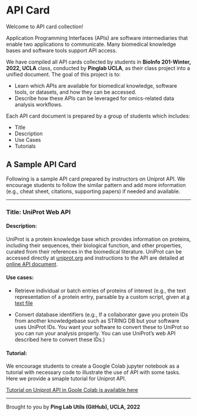 # API Card


Welcome to API card collection!

Application Programming Interfaces (APIs) are software intermediaries that enable two applications to communicate. Many biomedical knowledge bases and software tools support API access. 

We have compiled all API cards collected by students in **BioInfo 201-Winter, 2022, UCLA** class, conducted by **Pinglab UCLA**, as their class project into a unified document. The goal of this project is to: 

- Learn which APIs are available for biomedical knowledge, software tools, or datasets, and how they can be accessed.
- Describe how these APIs can be leveraged for omics-related data analysis workflows.

Each API card document is prepared by a group of students which includes:

- Title
- Description
- Use Cases
- Tutorials

## A Sample API Card

Following is a sample API card prepared by instructors on Uniprot API. We encourage students to follow the similar pattern and add more information (e.g., cheat sheet, citations, supporting papers) if needed and available.

-----------

### Title: UniProt Web API

#### Description: 

UniProt is a protein knowledge base which provides information on proteins, including their sequences, their biological function, and other properties, curated from their references in the biomedical literature. UniProt can be accessed directly at
[uniprot.org](https://www.uniprot.org/) and instructions to the API are detailed at [online API document](https://www.uniprot.org/help/programmatic_access).



#### Use cases:

- Retrieve individual or batch entries of proteins of interest (e.g., the text representation of a protein entry, parsable by a custom script, given at [a text file](https://uniprot.org/uniprot/P12345.txt)

- Convert database identifiers (e.g., If a collaborator gave you protein IDs from another
knowledgebase such as STRING DB but your software uses UniProt IDs. You want your
software to convert these to UniProt so you can run your analysis properly. You can use
UniProt’s web API described here to convert these IDs.)


#### Tutorial: 

We encourage students to create a Google Colab jupyter notebook as a tutorial with necessary code to illustrate the use of API with some tasks. Here we provide a smaple tutorial for Uniprot API.

[Tutorial on Uniprot API in Goole Colab is available here](https://colab.research.google.com/drive/1gblX7Sv-z54VcuIPQ88pQ0OT9DgRkQu_?usp=sharing)


---------

Brought to you by **Ping Lab Utils (GitHub), UCLA, 2022**